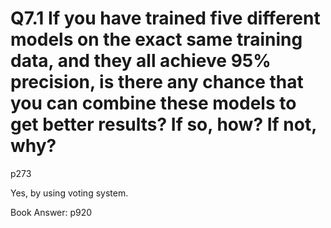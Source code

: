 # Q7.1 If you have trained five different models on the exact same training data, and they all achieve 95% precision, is there any chance that you can combine these models to get better results? If so, how? If not, why?

p273

Yes, by using voting system.

Book Answer: p920
